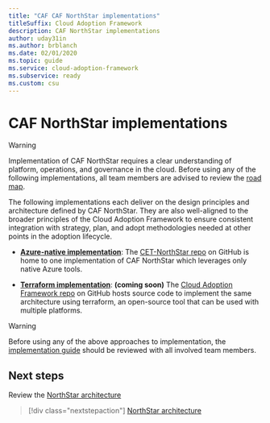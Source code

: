 ```yaml
---
title: "CAF CAF NorthStar implementations"
titleSuffix: Cloud Adoption Framework
description: CAF NorthStar implementations
author: uday31in
ms.author: brblanch
ms.date: 02/01/2020
ms.topic: guide
ms.service: cloud-adoption-framework
ms.subservice: ready
ms.custom: csu
---
```


# CAF NorthStar implementations

> [!WARNING]
> Implementation of CAF NorthStar requires a clear understanding of platform, operations, and governance in the cloud. Before using any of the following implementations, all team members are advised to review the [road map](./roadmap.md).

The following implementations each deliver on the design principles and architecture defined by CAF NorthStar. They are also well-aligned to the broader principles of the Cloud Adoption Framework to ensure consistent integration with strategy, plan, and adopt methodologies needed at other points in the adoption lifecycle.

- **[Azure-native implementation](https://github.com/Azure/CET-NorthStar)**: The [CET-NorthStar repo](https://github.com/Azure/CET-NorthStar) on GitHub is home to one implementation of CAF NorthStar which leverages only native Azure tools.

- **[Terraform implementation](https://github.com/microsoft/CloudAdoptionFramework/tree/master/ready)**: **(coming soon)** The [Cloud Adoption Framework repo](https://github.com/microsoft/CloudAdoptionFramework/tree/master/ready) on GitHub hosts source code to implement the same architecture using terraform, an open-source tool that can be used with multiple platforms.

> [!WARNING]
> Before using any of the above approaches to implementation, the [implementation guide](./implementation-guide.md) should be reviewed with all involved team members.

## Next steps

Review the [NorthStar architecture](./architecture.md)

> [!div class="nextstepaction"]
> [NorthStar architecture](./architecture.md)